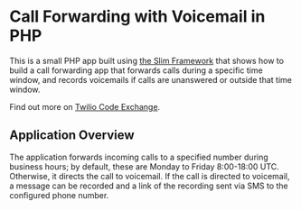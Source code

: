 # Call Forwarding with Voicemail in PHP

This is a small PHP app built using [the Slim Framework][slim-framework-url] that shows how to build a call forwarding app that forwards calls during a specific time window, and records voicemails if calls are unanswered or outside that time window.

Find out more on [Twilio Code Exchange][code-exchange-url].

## Application Overview

The application forwards incoming calls to a specified number during business hours; by default, these are Monday to Friday 8:00-18:00 UTC. Otherwise, it directs the call to voicemail. If the call is directed to voicemail, a message can be recorded and a link of the recording sent via SMS to the configured phone number.

[slim-framework-url]: https://www.slimframework.com/
[code-exchange-url]: https://www.twilio.com/code-exchange/call-forwarding-voicemail